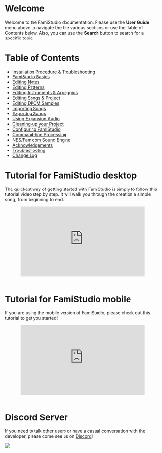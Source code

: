 # Welcome

Welcome to the FamiStudio documentation. Please use the __User Guide__ menu above to navigate the the various sections or use the Table of Contents below. Also, you can use the __Search__ button to search for a specific topic.

# Table of Contents 

* [Installation Procedure & Troubleshooting](install.md)
* [FamiStudio Basics](basics.md)
* [Editing Notes](pianoroll.md)
* [Editing Patterns](sequencer.md)
* [Editing Instruments & Arpeggios](instruments.md)
* [Editing Songs & Project](song.md)
* [Editing DPCM Samples](dpcm.md)
* [Importing Songs](import.md)
* [Exporting Songs](export.md)
* [Using Expansion Audio](expansion.md)
* [Cleaning-up your Project](cleanup.md)
* [Configuring FamiStudio]( config.md)
* [Command-line Processing](cmdline.md)
* [NES/Famicom Sound Engine](soundengine.md)
* [Acknowledgements](thanks.md)
* [Troubleshooting](troubleshooting.md)
* [Change Log](changelog.md)

# Tutorial for FamiStudio desktop

The quickest way of getting started with FamiStudio is simply to follow this tutorial video step by step. It will walk you through the creation a simple song, from beginning to end.

<div style="position:relative;margin-left: auto;margin-right: auto;width:80%;height:0;padding-bottom:45%;">
	<iframe style="position:absolute;top:0;left:0;width:100%;height:100%" src="https://www.youtube.com/embed/46jjM9c36ZE" frameborder="0" allow="accelerometer; autoplay; encrypted-media; gyroscope; picture-in-picture" allowfullscreen></iframe>
</div>
<br/>

# Tutorial for FamiStudio mobile

If you are using the mobile version of FamiStudio, please check out this tutorial to get you started!

<div style="position:relative;margin-left: auto;margin-right: auto;width:80%;height:0;padding-bottom:45%;">
	<iframe style="position:absolute;top:0;left:0;width:100%;height:100%" src="https://www.youtube.com/embed/xQC7YWGodeE" frameborder="0" allow="accelerometer; autoplay; encrypted-media; gyroscope; picture-in-picture" allowfullscreen></iframe>
</div>
<br/>

# Discord Server

If you need to talk other users or have a casual conversation with the developer, please come see us on [Discord](https://discord.gg/QRCMe595Pv)!

[![](images/Discord.png#center)](https://discord.gg/QRCMe595Pv)
